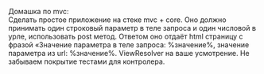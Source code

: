 Домашка по mvc: \
Сделать простое приложение на стеке mvc + core.
Оно должно принимать один строковый параметр в теле запроса и один числовой в урле, использовать post метод. Ответом оно отдаёт html страницу с фразой «Значение параметра в теле запроса: %значение%, значение параметра из url: %значение%.
ViewResolver на ваше усмотрение. Не забываем покрытие тестами для контролера.